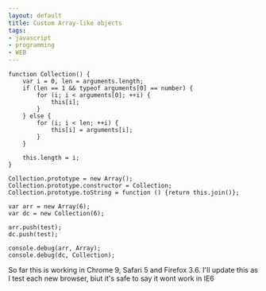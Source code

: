 ```yaml
--- 
layout: default
title: Custom Array-like objects
tags: 
- javascript
- programming
- WEB
---
```


    function Collection() {
    	var i = 0, len = arguments.length;
    	if (len == 1 && typeof arguments[0] == number) {
    		for (i; i < arguments[0]; ++i) {
    			this[i];
    		}
    	} else {
    		for (i; i < len; ++i) {
    			this[i] = arguments[i];
    		}
    	}
    	
    	this.length = i;
    }
    
    Collection.prototype = new Array();
    Collection.prototype.constructor = Collection;
    Collection.prototype.toString = function () {return this.join()};
    
    var arr = new Array(6);
    var dc = new Collection(6);
    
    arr.push(test);
    dc.push(test);
    
    console.debug(arr, Array);
    console.debug(dc, Collection);
    

So far this is working in Chrome 9, Safari 5 and Firefox 3.6. I'll update this
as I test each new browser, biut it's safe to say it wont work in IE6

